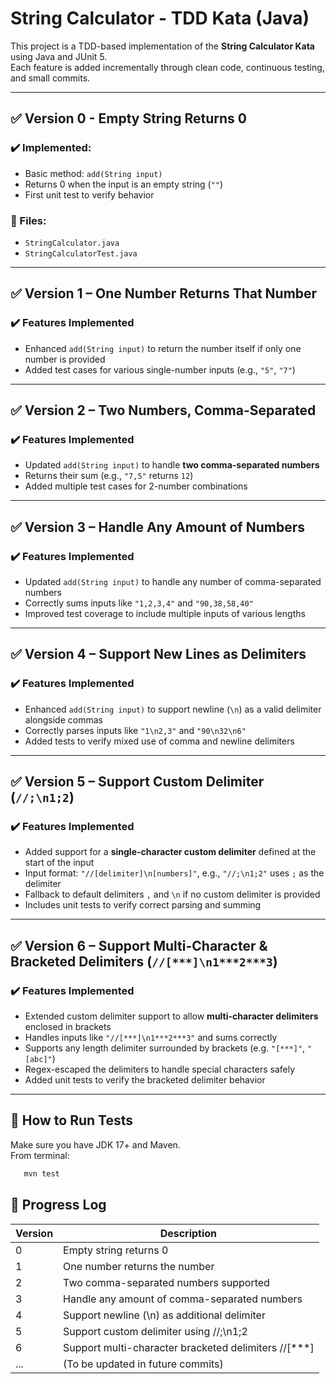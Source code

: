 # String Calculator - TDD Kata (Java)

This project is a TDD-based implementation of the **String Calculator Kata** using Java and JUnit 5.  
Each feature is added incrementally through clean code, continuous testing, and small commits.

---

## ✅ Version 0 - Empty String Returns 0

### ✔️ Implemented:
- Basic method: `add(String input)`
- Returns 0 when the input is an empty string (`""`)
- First unit test to verify behavior

### 📁 Files:
- `StringCalculator.java`
- `StringCalculatorTest.java`

---

## ✅ Version 1 – One Number Returns That Number

### ✔️ Features Implemented
- Enhanced `add(String input)` to return the number itself if only one number is provided
- Added test cases for various single-number inputs (e.g., `"5"`, `"7"`)

---

## ✅ Version 2 – Two Numbers, Comma-Separated

### ✔️ Features Implemented
- Updated `add(String input)` to handle **two comma-separated numbers**
- Returns their sum (e.g., `"7,5"` returns `12`)
- Added multiple test cases for 2-number combinations

---

## ✅ Version 3 – Handle Any Amount of Numbers

### ✔️ Features Implemented
- Updated `add(String input)` to handle any number of comma-separated numbers
- Correctly sums inputs like `"1,2,3,4"` and `"90,38,58,40"`
- Improved test coverage to include multiple inputs of various lengths

---

## ✅ Version 4 – Support New Lines as Delimiters

### ✔️ Features Implemented
- Enhanced `add(String input)` to support newline (`\n`) as a valid delimiter alongside commas
- Correctly parses inputs like `"1\n2,3"` and `"90\n32\n6"`
- Added tests to verify mixed use of comma and newline delimiters

---

## ✅ Version 5 – Support Custom Delimiter (`//;\n1;2`)

### ✔️ Features Implemented
- Added support for a **single-character custom delimiter** defined at the start of the input
- Input format: `"//[delimiter]\n[numbers]"`, e.g., `"//;\n1;2"` uses `;` as the delimiter
- Fallback to default delimiters `,` and `\n` if no custom delimiter is provided
- Includes unit tests to verify correct parsing and summing

---

## ✅ Version 6 – Support Multi-Character & Bracketed Delimiters (`//[***]\n1***2***3`)

### ✔️ Features Implemented
- Extended custom delimiter support to allow **multi-character delimiters** enclosed in brackets
- Handles inputs like `"//[***]\n1***2***3"` and sums correctly
- Supports any length delimiter surrounded by brackets (e.g. `"[***]"`, `"[abc]"`)
- Regex-escaped the delimiters to handle special characters safely
- Added unit tests to verify the bracketed delimiter behavior

---

## 🔧 How to Run Tests

Make sure you have JDK 17+ and Maven.  
From terminal:

```bash
   mvn test
```

## 🔄 Progress Log

| Version | Description                                           |
|---------|-------------------------------------------------------| 
| 0       | Empty string returns 0                                |
| 1       | One number returns the number                         |
| 2       | Two comma-separated numbers supported                 |
| 3       | Handle any amount of comma-separated numbers          |
| 4       | Support newline (\n) as additional delimiter          |
| 5       | Support custom delimiter using //;\n1;2               |
| 6       | Support multi-character bracketed delimiters //[***]  |
| ...     | (To be updated in future commits)                     |
